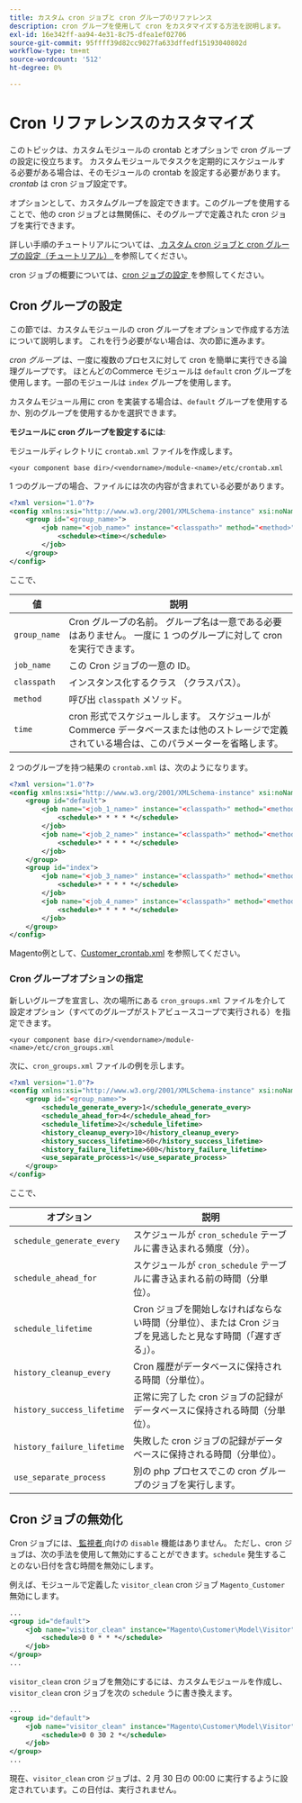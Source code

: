 ```yaml
---
title: カスタム cron ジョブと cron グループのリファレンス
description: cron グループを使用して cron をカスタマイズする方法を説明します。
exl-id: 16e342ff-aa94-4e31-8c75-dfea1ef02706
source-git-commit: 95ffff39d82cc9027fa633dffedf15193040802d
workflow-type: tm+mt
source-wordcount: '512'
ht-degree: 0%

---
```


# Cron リファレンスのカスタマイズ

このトピックは、カスタムモジュールの crontab とオプションで cron グループの設定に役立ちます。 カスタムモジュールでタスクを定期的にスケジュールする必要がある場合は、そのモジュールの crontab を設定する必要があります。 _crontab_ は cron ジョブ設定です。

オプションとして、カスタムグループを設定できます。このグループを使用することで、他の cron ジョブとは無関係に、そのグループで定義された cron ジョブを実行できます。

詳しい手順のチュートリアルについては、[ カスタム cron ジョブと cron グループの設定（チュートリアル） ](custom-cron-tutorial.md) を参照してください。

cron ジョブの概要については、[cron ジョブの設定 ](../cli/configure-cron-jobs.md) を参照してください。

## Cron グループの設定

この節では、カスタムモジュールの cron グループをオプションで作成する方法について説明します。 これを行う必要がない場合は、次の節に進みます。

_cron グループ_ は、一度に複数のプロセスに対して cron を簡単に実行できる論理グループです。 ほとんどのCommerce モジュールは `default` cron グループを使用します。一部のモジュールは `index` グループを使用します。

カスタムモジュール用に cron を実装する場合は、`default` グループを使用するか、別のグループを使用するかを選択できます。

**モジュールに cron グループを設定するには**:

モジュールディレクトリに `crontab.xml` ファイルを作成します。

```text
<your component base dir>/<vendorname>/module-<name>/etc/crontab.xml
```

1 つのグループの場合、ファイルには次の内容が含まれている必要があります。

```xml
<?xml version="1.0"?>
<config xmlns:xsi="http://www.w3.org/2001/XMLSchema-instance" xsi:noNamespaceSchemaLocation="urn:magento:module:Magento_Cron:etc/crontab.xsd">
    <group id="<group_name>">
        <job name="<job_name>" instance="<classpath>" method="<method>">
            <schedule><time></schedule>
        </job>
    </group>
</config>
```

ここで、

| 値 | 説明 |
|---|---|
| `group_name` | Cron グループの名前。 グループ名は一意である必要はありません。 一度に 1 つのグループに対して cron を実行できます。 |
| `job_name` | この Cron ジョブの一意の ID。 |
| `classpath` | インスタンス化するクラス （クラスパス）。 |
| `method` | 呼び出 `classpath` メソッド。 |
| `time` | cron 形式でスケジュールします。 スケジュールがCommerce データベースまたは他のストレージで定義されている場合は、このパラメーターを省略します。 |

2 つのグループを持つ結果の `crontab.xml` は、次のようになります。

```xml
<?xml version="1.0"?>
<config xmlns:xsi="http://www.w3.org/2001/XMLSchema-instance" xsi:noNamespaceSchemaLocation="urn:magento:module:Magento_Cron:etc/crontab.xsd">
    <group id="default">
        <job name="<job_1_name>" instance="<classpath>" method="<method_name>">
            <schedule>* * * * *</schedule>
        </job>
        <job name="<job_2_name>" instance="<classpath>" method="<method_name>">
            <schedule>* * * * *</schedule>
        </job>
    </group>
    <group id="index">
        <job name="<job_3_name>" instance="<classpath>" method="<method_name>">
            <schedule>* * * * *</schedule>
        </job>
        <job name="<job_4_name>" instance="<classpath>" method="<method_name>">
            <schedule>* * * * *</schedule>
        </job>
    </group>
</config>
```

Magento例として、[Customer_crontab.xml](https://github.com/magento/magento2/blob/2.4/app/code/Magento/Customer/etc/crontab.xml) を参照してください。

### Cron グループオプションの指定

新しいグループを宣言し、次の場所にある `cron_groups.xml` ファイルを介して設定オプション（すべてのグループがストアビュースコープで実行される）を指定できます。

```text
<your component base dir>/<vendorname>/module-<name>/etc/cron_groups.xml
```

次に、`cron_groups.xml` ファイルの例を示します。

```xml
<?xml version="1.0"?>
<config xmlns:xsi="http://www.w3.org/2001/XMLSchema-instance" xsi:noNamespaceSchemaLocation="urn:magento:module:Magento_Cron:etc/cron_groups.xsd">
    <group id="<group_name>">
        <schedule_generate_every>1</schedule_generate_every>
        <schedule_ahead_for>4</schedule_ahead_for>
        <schedule_lifetime>2</schedule_lifetime>
        <history_cleanup_every>10</history_cleanup_every>
        <history_success_lifetime>60</history_success_lifetime>
        <history_failure_lifetime>600</history_failure_lifetime>
        <use_separate_process>1</use_separate_process>
    </group>
</config>
```

ここで、

| オプション | 説明 |
| -------------------------- | ------------------------------------------------------------------------------------------------------ |
| `schedule_generate_every` | スケジュールが `cron_schedule` テーブルに書き込まれる頻度（分）。 |
| `schedule_ahead_for` | スケジュールが `cron_schedule` テーブルに書き込まれる前の時間（分単位）。 |
| `schedule_lifetime` | Cron ジョブを開始しなければならない時間（分単位）、または Cron ジョブを見逃したと見なす時間（「遅すぎる」）。 |
| `history_cleanup_every` | Cron 履歴がデータベースに保持される時間（分単位）。 |
| `history_success_lifetime` | 正常に完了した cron ジョブの記録がデータベースに保持される時間（分単位）。 |
| `history_failure_lifetime` | 失敗した cron ジョブの記録がデータベースに保持される時間（分単位）。 |
| `use_separate_process` | 別の php プロセスでこの cron グループのジョブを実行します。 |

## Cron ジョブの無効化

Cron ジョブには、[ 監視者 ](https://developer.adobe.com/commerce/php/development/components/events-and-observers/#observers) 向けの `disable` 機能はありません。 ただし、cron ジョブは、次の手法を使用して無効にすることができます。`schedule` 発生することのない日付を含む時間を無効にします。

例えば、モジュールで定義した `visitor_clean` cron ジョブ `Magento_Customer` 無効にします。

```xml
...
<group id="default">
    <job name="visitor_clean" instance="Magento\Customer\Model\Visitor" method="clean">
        <schedule>0 0 * * *</schedule>
    </job>
</group>
...
```

`visitor_clean` cron ジョブを無効にするには、カスタムモジュールを作成し、`visitor_clean` cron ジョブを次の `schedule` うに書き換えます。

```xml
...
<group id="default">
    <job name="visitor_clean" instance="Magento\Customer\Model\Visitor" method="clean">
        <schedule>0 0 30 2 *</schedule>
    </job>
</group>
...
```

現在、`visitor_clean` cron ジョブは、2 月 30 日の 00:00 に実行するように設定されています。この日付は、実行されません。
